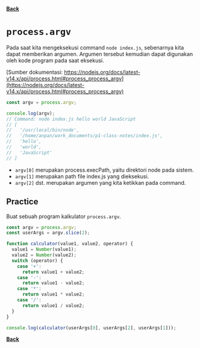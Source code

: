 [**Back**](./es6-variables-nested-party-process-argv-arrow-function.md)

# `process.argv`

Pada saat kita mengeksekusi command `node index.js`, sebenarnya kita dapat memberikan argumen. Argumen tersebut kemudian dapat digunakan oleh kode program pada saat eksekusi.

[Sumber dokumentasi: https://nodejs.org/docs/latest-v14.x/api/process.html#process_process_argv](https://nodejs.org/docs/latest-v14.x/api/process.html#process_process_argv)

```javascript
const argv = process.argv;

console.log(argv);
// Command: node index.js hello world JavaScript
// [
//   '/usr/local/bin/node',
//   '/home/anpan/work_documents/p1-class-notes/index.js',
//   'hello',
//   'world',
//   'JavaScript'
// ]
```

- `argv[0]` merupakan process.execPath, yaitu direktori node pada sistem.
- `argv[1]` merupakan path file index.js yang dieksekusi.
- `argv[2]` dst. merupakan argumen yang kita ketikkan pada command.

## Practice

Buat sebuah program kalkulator `process.argv`.

```javascript
const argv = process.argv;
const userArgs = argv.slice(2);

function calculator(value1, value2, operator) {
  value1 = Number(value1);
  value2 = Number(value2);
  switch (operator) {
    case '+':
      return value1 + value2;
    case '-':
      return value1 - value2;
    case '*':
      return value1 * value2;
    case '/':
      return value1 / value2;
  }
}

console.log(calculator(userArgs[0], userArgs[2], userArgs[1]));
```

[**Back**](./es6-variables-nested-party-process-argv-arrow-function.md)
